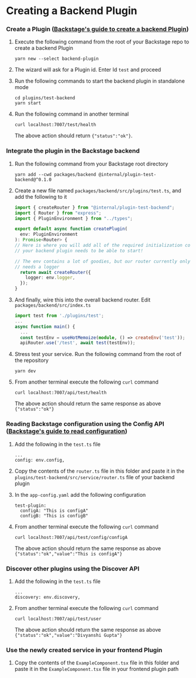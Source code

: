 # Creating a Backend Plugin

### Create a Plugin ([Backstage's guide to create a backend Plugin](https://backstage.io/docs/plugins/backend-plugin))

1. Execute the following command from the root of your Backstage repo to create a backend Plugin

   ```
   yarn new --select backend-plugin
   ```

2. The wizard will ask for a Plugin id. Enter Id `test` and proceed

3. Run the following commands to start the backend plugin in standalone mode

   ```
   cd plugins/test-backend
   yarn start
   ```

4. Run the following command in another terminal

   ```
   curl localhost:7007/test/health
   ```

   The above action should return `{"status":"ok"}`.

### Integrate the plugin in the Backstage backend

1. Run the following command from your Backstage root directory

   ```
   yarn add --cwd packages/backend @internal/plugin-test-backend@^0.1.0
   ```

2. Create a new file named `packages/backend/src/plugins/test.ts`, and add the following to it

   ```ts title=test.ts
   import { createRouter } from "@internal/plugin-test-backend";
   import { Router } from "express";
   import { PluginEnvironment } from "../types";

   export default async function createPlugin(
     env: PluginEnvironment
   ): Promise<Router> {
   // Here is where you will add all of the required initialization code that
   // your backend plugin needs to be able to start!
   
   // The env contains a lot of goodies, but our router currently only
   // needs a logger
     return await createRouter({
       logger: env.logger,
     });
   }
   ```

3. And finally, wire this into the overall backend router. Edit `packages/backend/src/index.ts`

   ```ts title=index.ts
   import test from './plugins/test';
   ...
   async function main() {
     ...
     const testEnv = useHotMemoize(module, () => createEnv('test'));
     apiRouter.use('/test', await test(testEnv));
   ```

4. Stress test your service. Run the following command from the root of the repository

   ```
   yarn dev
   ```

5. From another terminal execute the following `curl` command

   ```
   curl localhost:7007/api/test/health
   ```

   The above action should return the same response as above `{"status":"ok"}`

### Reading Backstage configuration using the Config API ([Backstage's guide to read configuration](https://backstage.io/docs/conf/reading))

1. Add the following in the `test.ts` file

   ```
   ...
   config: env.config,
   ```

2. Copy the contents of the `router.ts` file in this folder and paste it in the `plugins/test-backend/src/service/router.ts` file of your backend plugin

3. In the `app-config.yaml` add the following configuration

   ```
   test-plugin:
     configA: "This is configA"
     configB: "This is configB"

   ```

4. From another terminal execute the following `curl` command

   ```
   curl localhost:7007/api/test/config/configA
   ```

   The above action should return the same response as above `{"status":"ok","value":"This is configA"}`

### Discover other plugins using the Discover API

1. Add the following in the `test.ts` file

   ```
   ...
   discovery: env.discovery,
   ```

2. From another terminal execute the following `curl` command

   ```
   curl localhost:7007/api/test/user
   ```

   The above action should return the same response as above `{"status":"ok","value":"Divyanshi Gupta"}`

### Use the newly created service in your frontend Plugin

1. Copy the contents of the `ExampleComponent.tsx` file in this folder and paste it in the `ExampleComponent.tsx` file in your frontend plugin path
